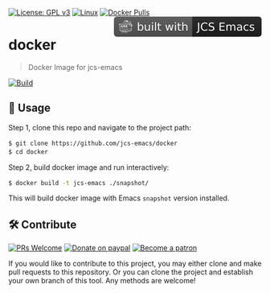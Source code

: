 [![License: GPL v3](https://img.shields.io/badge/License-GPL%20v3-blue.svg)](https://www.gnu.org/licenses/gpl-3.0)
[![Linux](https://img.shields.io/badge/-Linux-fcc624?logo=linux&style=flat&logoColor=black)](#)
[![Docker Pulls](https://img.shields.io/docker/pulls/jcs090218/jcs-emacs.svg?logo=docker&label=pulls&logoColor=white)](https://hub.docker.com/r/jcs090218/jcs-emacs)
<a href="https://jcs-emacs.github.io/"><img align="right" src="https://raw.githubusercontent.com/jcs-emacs/badges/master/others/built-with/dark.svg" alt="Built with"></a>

<picture>
  <source media="(prefers-color-scheme: light)" srcset="https://raw.githubusercontent.com/jcs-emacs/jcs-elpa/master/docs/etc/logo/light/sink.png">
  <source media="(prefers-color-scheme: dark)" srcset="https://raw.githubusercontent.com/jcs-emacs/jcs-elpa/master/docs/etc/logo/dark/sink.png">
  <img width="20%" align="right" src="">
</picture>

# docker
> Docker Image for jcs-emacs

[![Build](https://github.com/jcs-emacs/docker/actions/workflows/build.yml/badge.svg)](https://github.com/jcs-emacs/docker/actions/workflows/build.yml)

## 🔨 Usage

Step 1, clone this repo and navigate to the project path:

```sh
$ git clone https://github.com/jcs-emacs/docker
$ cd docker
```

Step 2, build docker image and run interactively:

```sh
$ docker build -t jcs-emacs ./snapshot/
```

This will build docker image with Emacs `snapshot` version installed.

## 🛠️ Contribute

[![PRs Welcome](https://img.shields.io/badge/PRs-welcome-brightgreen.svg)](http://makeapullrequest.com)
[![Donate on paypal](https://img.shields.io/badge/paypal-donate-1?logo=paypal&color=blue)](https://www.paypal.me/jcs090218)
[![Become a patron](https://img.shields.io/badge/patreon-become%20a%20patron-orange.svg?logo=patreon)](https://www.patreon.com/jcs090218)

If you would like to contribute to this project, you may either clone and make pull
requests to this repository. Or you can clone the project and establish your own
branch of this tool. Any methods are welcome!
